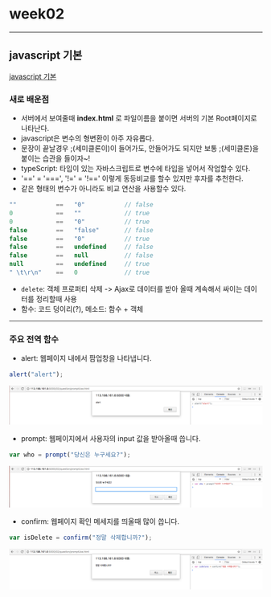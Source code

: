 # week02

_________________________
## javascript 기본
[javascript 기본](http://begin.js.org/javascript/index.html)


### 새로 배운점

- 서버에서 보여줄때 **index.html** 로 파일이름을 붙이면 서버의 기본 Root페이지로 나타난다.
- javascript은 변수의 형변환이 아주 자유롭다.
- 문장이 끝날경우 ;(세미클론이)이 들어가도, 안들어가도 되지만 보통 ;(세미클론)을 붙이는 습관을 들이자~!
- typeScript: 타입이 있는 자바스크립트로 변수에 타입을 넣어서 작업할수 있다.
- '==' = '===', '!=' = '!==' 이렇게 동등비교를 할수 있지만 후자를 추천한다.
- 같은 형태의 변수가 아니라도 비교 연산을 사용할수 있다.
```javascript
""           ==   "0"           // false
0            ==   ""            // true
0            ==   "0"           // true
false        ==   "false"       // false
false        ==   "0"           // true
false        ==   undefined     // false
false        ==   null          // false
null         ==   undefined     // true
" \t\r\n"    ==   0             // true
```
- `delete`: 객체 프로퍼티 삭제 -> Ajax로 데이터를 받아 올때 계속해서 싸이는 데이터를 정리할때 사용
- 함수: 코드 덩이리(?), 메소드: 함수 + 객체
_________________________

### 주요 전역 함수

- alert: 웹페이지 내에서 팜업창을 나타냅니다.
```javascript
alert("alert");
```
![alert](./images/alert.png)


- prompt: 웹페이지에서 사용자의 input 값을 받아올때 씁니다.
```javascript
var who = prompt("당신은 누구세요?");
```
![prompt](./images/prompt.png)


- confirm: 웹페이지 확인 메세지를 띄울때 많이 씁니다.
```javascript
var isDelete = confirm("정말 삭제합니까?");
```
![confirm](./images/confirm.png)
